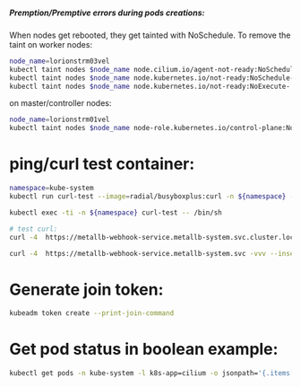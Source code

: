 


##### Premption/Premptive errors during pods creations:

When nodes get rebooted, they get tainted with NoSchedule.
To remove the taint on worker nodes:

```bash
node_name=lorionstrm03vel
kubectl taint nodes $node_name node.cilium.io/agent-not-ready:NoSchedule-
kubectl taint nodes $node_name node.kubernetes.io/not-ready:NoSchedule-
kubectl taint nodes $node_name node.kubernetes.io/not-ready:NoExecute-
```

on master/controller nodes:
```bash
node_name=lorionstrm01vel
kubectl taint nodes $node_name node-role.kubernetes.io/control-plane:NoSchedule-
```

# ping/curl test container:

```bash
namespace=kube-system
kubectl run curl-test --image=radial/busyboxplus:curl -n ${namespace} --restart=Always -- tail -f /dev/null

kubectl exec -ti -n ${namespace} curl-test -- /bin/sh

# test curl:
curl -4  https://metallb-webhook-service.metallb-system.svc.cluster.local -vvv --insecure

curl -4  https://metallb-webhook-service.metallb-system.svc -vvv --insecure
```


# Generate join token:
```bash
kubeadm token create --print-join-command
```

# Get pod status in boolean example:
```bash
kubectl get pods -n kube-system -l k8s-app=cilium -o jsonpath='{.items[*].status.conditions[?(@.type=="Ready")].status}'
```


